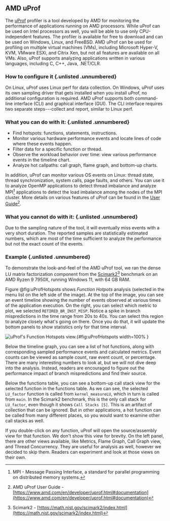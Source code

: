 ## AMD uProf

The [uProf](https://www.amd.com/en/developer/uprof.html) profiler is a tool developed by AMD for monitoring the performance of applications running on AMD processors. While uProf can be used on Intel processors as well, you will be able to use only CPU-independent features. The profiler is available for free to download and can be used on Windows, Linux, and FreeBSD. AMD uProf can be used for profiling on multiple virtual machines (VMs), including Microsoft Hyper-V, KVM, VMware ESXi, and Citrix Xen, but not all features are available on all VMs. Also, uProf supports analyzing applications written in various languages, including C, C++, Java, .NET/CLR.

### How to configure it {.unlisted .unnumbered}

On Linux, uProf uses Linux perf for data collection. On Windows, uProf uses its own sampling driver that gets installed when you install uProf, no additional configuration is required. AMD uProf supports both command-line interface (CLI) and graphical interface (GUI). The CLI interface requires two separate steps---collect and report, similar to Linux perf.

### What you can do with it: {.unlisted .unnumbered}

- Find hotspots: functions, statements, instructions.
- Monitor various hardware performance events and locate lines of code where these events happen.
- Filter data for a specific function or thread.
- Observe the workload behavior over time: view various performance events in the timeline chart.
- Analyze hot callpaths: call graph, flame graph, and bottom-up charts.

In addition, uProf can monitor various OS events on Linux: thread state, thread synchronization, system calls, page faults, and others. You can use it to analyze OpenMP applications to detect thread imbalance and analyze MPI[^3] applications to detect the load imbalance among the nodes of the MPI cluster. More details on various features of uProf can be found in the [User Guide](https://www.amd.com/en/developer/uprof.html#documentation)[^1].

### What you cannot do with it: {.unlisted .unnumbered}

Due to the sampling nature of the tool, it will eventually miss events with a very short duration. The reported samples are statistically estimated numbers, which are most of the time sufficient to analyze the performance but not the exact count of the events.

### Example {.unlisted .unnumbered}

To demonstrate the look-and-feel of the AMD uProf tool, we ran the dense LU matrix factorization component from the [Scimark2](https://math.nist.gov/scimark2/index.html)[^2] benchmark on an AMD Ryzen 9 7950X, running Windows 11, with 64 GB RAM.

Figure @fig:uProfHotspots shows *Function Hotpots* analysis (selected in the menu list on the left side of the image). At the top of the image, you can see an event timeline showing the number of events observed at various times of the application execution. On the right, you can select which metric to plot, we selected `RETIRED_BR_INST_MISP`. Notice a spike in branch mispredictions in the time range from 20s to 40s. You can select this region to analyze closely what's going on there. Once you do that, it will update the bottom panels to show statistics only for that time interval.

![uProf's Function Hotspots view.](../../img/perf-tools/uProf_Hopspot.png){#fig:uProfHotspots width=100% }

Below the timeline graph, you can see a list of hot functions, along with corresponding sampled performance events and calculated metrics. Event counts can be viewed as sample count, raw event count, or percentage. There are many interesting numbers to look at, but we will not dive deep into the analysis. Instead, readers are encouraged to figure out the performance impact of branch mispredictions and find their source.

Below the functions table, you can see a bottom-up call stack view for the selected function in the functions table. As we can see, the selected `LU_factor` function is called from `kernel_measureLU`, which in turn is called from `main`. In the Scimark2 benchmark, this is the only call stack for `LU_factor`, even though it shows `Call Stacks [5]`. This is an artifact of collection that can be ignored. But in other applications, a hot function can be called from many different places, so you would want to examine other call stacks as well. 

If you double-click on any function, uProf will open the source/assembly view for that function. We don't show this view for brevity. On the left panel, there are other views available, like Metrics, Flame Graph, Call Graph view, and Thread Concurrency. They are useful for analysis as well, however we decided to skip them. Readers can experiment and look at those views on their own.

[^1]: AMD uProf User Guide - [https://www.amd.com/en/developer/uprof.html#documentation](https://www.amd.com/en/developer/uprof.html#documentation)
[^2]: Scimark2 - [https://math.nist.gov/scimark2/index.html](https://math.nist.gov/scimark2/index.html)
[^3]: MPI - Message Passing Interface, a standard for parallel programming on distributed memory systems.
